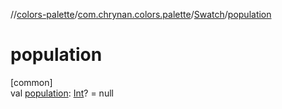 //[colors-palette](../../../index.md)/[com.chrynan.colors.palette](../index.md)/[Swatch](index.md)/[population](population.md)

# population

[common]\
val [population](population.md): [Int](https://kotlinlang.org/api/latest/jvm/stdlib/kotlin/-int/index.html)? = null
